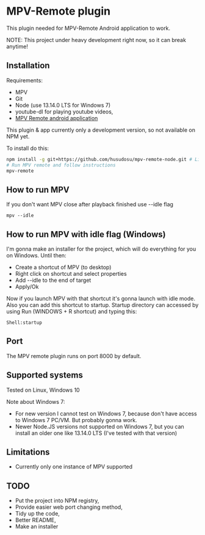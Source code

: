 # MPV-Remote plugin

This plugin needed for MPV-Remote Android application to work.

NOTE:
This project under heavy development right now, so it can break anytime!

## Installation

Requirements:

- MPV
- Git
- Node (use 13.14.0 LTS for Windows 7)
- youtube-dl for playing youtube videos,
- [MPV Remote android application](https://github.com/husudosu/mpv-remote-app/blob/master/android/app/release/app-release.apk)

This plugin & app currently only a development version, so not available on NPM yet.

To install do this:

```bash
npm install -g git+https://github.com/husudosu/mpv-remote-node.git # Linux: use sudo if needed
# Run MPV remote and follow instructions
mpv-remote
```

## How to run MPV

If you don't want MPV close after playback finished use --idle flag

```
mpv --idle
```

## How to run MPV with idle flag (Windows)

I'm gonna make an installer for the project, which will do everything for you on Windows.
Until then:

- Create a shortcut of MPV (to desktop)
- Right click on shortcut and select properties
- Add --idle to the end of target
- Apply/Ok

Now if you launch MPV with that shortcut it's gonna launch with idle mode.
Also you can add this shortcut to startup.
Startup directory can accessed by using Run (WINDOWS + R shortcut) and typing this:

```
Shell:startup
```

## Port

The MPV remote plugin runs on port 8000 by default.

## Supported systems

Tested on Linux, Windows 10

Note about Windows 7:

- For new version I cannot test on Windows 7, because don't have access to Windows 7 PC/VM. But probably gonna work.
- Newer Node.JS versions not supported on Windows 7, but you can install an older one like 13.14.0 LTS (I've tested with that version)

## Limitations

- Currently only one instance of MPV supported

## TODO

- Put the project into NPM registry,
- Provide easier web port changing method,
- Tidy up the code,
- Better README,
- Make an installer
